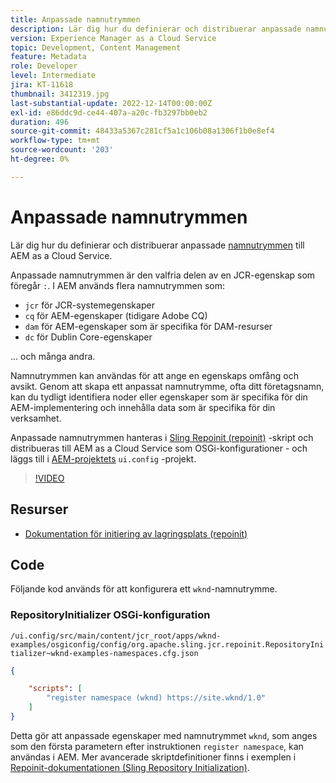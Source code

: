 ```yaml
---
title: Anpassade namnutrymmen
description: Lär dig hur du definierar och distribuerar anpassade namnutrymmen till AEM as a Cloud Service.
version: Experience Manager as a Cloud Service
topic: Development, Content Management
feature: Metadata
role: Developer
level: Intermediate
jira: KT-11618
thumbnail: 3412319.jpg
last-substantial-update: 2022-12-14T00:00:00Z
exl-id: e86ddc9d-ce44-407a-a20c-fb3297bb0eb2
duration: 496
source-git-commit: 48433a5367c281cf5a1c106b08a1306f1b0e8ef4
workflow-type: tm+mt
source-wordcount: '203'
ht-degree: 0%

---
```


# Anpassade namnutrymmen

Lär dig hur du definierar och distribuerar anpassade [namnutrymmen](https://developer.adobe.com/experience-manager/reference-materials/spec/jcr/1.0/4.5_Namespaces.html) till AEM as a Cloud Service.

Anpassade namnutrymmen är den valfria delen av en JCR-egenskap som föregår `:`. I AEM används flera namnutrymmen som:

+ `jcr` för JCR-systemegenskaper
+ `cq` för AEM-egenskaper (tidigare Adobe CQ)
+ `dam` för AEM-egenskaper som är specifika för DAM-resurser
+ `dc` för Dublin Core-egenskaper

... och många andra.

Namnutrymmen kan användas för att ange en egenskaps omfång och avsikt. Genom att skapa ett anpassat namnutrymme, ofta ditt företagsnamn, kan du tydligt identifiera noder eller egenskaper som är specifika för din AEM-implementering och innehålla data som är specifika för din verksamhet.

Anpassade namnutrymmen hanteras i [Sling Repoinit (repoinit)](https://sling.apache.org/documentation/bundles/repository-initialization.html) -skript och distribueras till AEM as a Cloud Service som OSGi-konfigurationer - och läggs till i [AEM-projektets](https://experienceleague.adobe.com/docs/experience-manager-core-components/using/developing/archetype/overview.html) `ui.config` -projekt.

>[!VIDEO](https://video.tv.adobe.com/v/3412319?quality=12&learn=on)

## Resurser

+ [Dokumentation för initiering av lagringsplats (repoinit)](https://sling.apache.org/documentation/bundles/repository-initialization.html#repoinit-parser-test-scenarios)

## Code

Följande kod används för att konfigurera ett `wknd`-namnutrymme.

### RepositoryInitializer OSGi-konfiguration

`/ui.config/src/main/content/jcr_root/apps/wknd-examples/osgiconfig/config/org.apache.sling.jcr.repoinit.RepositoryInitializer~wknd-examples-namespaces.cfg.json`

```json
{

    "scripts": [
        "register namespace (wknd) https://site.wknd/1.0"
    ]
}
```

Detta gör att anpassade egenskaper med namnutrymmet `wknd`, som anges som den första parametern efter instruktionen `register namespace`, kan användas i AEM. Mer avancerade skriptdefinitioner finns i exemplen i [Repoinit-dokumentationen (Sling Repository Initialization)](https://sling.apache.org/documentation/bundles/repository-initialization.html#repoinit-parser-test-scenarios).
